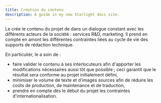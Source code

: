 ```yaml
---
title: Création du contenu
description: A guide in my new Starlight docs site.
---
```


Le crée le contenu du projet de dans un dialogue constant avec les
différents acteurs de la société : services R&D, marketing. Il prend en
compte en amont les différentes contraintes liées au cycle de vie des
supports de rédaction technique.

En particulier, le a soin de :

-   faire valider le contenu à ses interlocuteurs afin d\'apporter les
    modifications nécessaires aussi tôt que possible ; ceci garantit que
    le résultat sera conforme au projet initialement défini,
-   minimiser le volume de texte et d\'images sources afin de réduire
    les coûts de production, de maintenance et de traduction,
-   prendre en compte dès le début du projet les contraintes
    d\'internationalisation.
